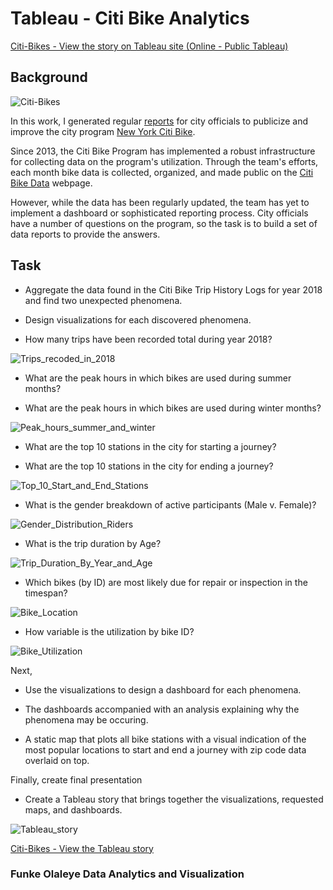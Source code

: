 # Tableau - Citi Bike Analytics

[Citi-Bikes - View the story on Tableau site (Online - Public Tableau)](https://public.tableau.com/profile/funke.olaleye#!/vizhome/citibike_tripdata/CitibikeTripdata)


## Background

![Citi-Bikes](Resources/Images/citi-bike-station-bikes.jpg)

In this work, I generated regular [reports](https://public.tableau.com/profile/funke.olaleye#!/vizhome/citibike_tripdata/CitibikeTripdata) for city officials to publicize and improve the city program [New York Citi Bike](https://en.wikipedia.org/wiki/Citi_Bike).

Since 2013, the Citi Bike Program has implemented a robust infrastructure for collecting data on the program's utilization. Through the team's efforts, each month bike data is collected, organized, and made public on the [Citi Bike Data](https://www.citibikenyc.com/system-data) webpage.

However, while the data has been regularly updated, the team has yet to implement a dashboard or sophisticated reporting process. City officials have a number of questions on the program, so the task is to build a set of data reports to provide the answers.

## Task

* Aggregate the data found in the Citi Bike Trip History Logs for year 2018 and find two unexpected phenomena. 

* Design visualizations for each discovered phenomena. 

* How many trips have been recorded total during year 2018?

![Trips_recoded_in_2018](Resources/Trips_recoded_in_2018.JPG)




* What are the peak hours in which bikes are used during summer months?

* What are the peak hours in which bikes are used during winter months?

![Peak_hours_summer_and_winter](Resources/Peak_hours_summer_and_winter.JPG)





* What are the top 10 stations in the city for starting a journey? 

* What are the top 10 stations in the city for ending a journey?

![Top_10_Start_and_End_Stations](Resources/Top_10_Start_and_End_Stations.JPG)





* What is the gender breakdown of active participants (Male v. Female)?

![Gender_Distribution_Riders](Resources/Gender_Distribution_Riders.JPG)





* What is the trip duration by Age?

![Trip_Duration_By_Year_and_Age](Resources/Trip_Duration_By_Year_and_Age.JPG)




* Which bikes (by ID) are most likely due for repair or inspection in the timespan?

![Bike_Location](Resources/Bike_Location.JPG)




* How variable is the utilization by bike ID?

![Bike_Utilization](Resources/Bike_Utilization.JPG)



Next,

* Use the visualizations to design a dashboard for each phenomena.
* The dashboards accompanied with an analysis explaining why the phenomena may be occuring. 


* A static map that plots all bike stations with a visual indication of the most popular locations to start and end a journey with zip code data overlaid on top.

Finally, create final presentation

* Create a Tableau story that brings together the visualizations, requested maps, and dashboards.

![Tableau_story](Resources/Tableau_story.JPG)



[Citi-Bikes - View the Tableau story](https://public.tableau.com/profile/funke.olaleye#!/vizhome/citibike_tripdata/CitibikeTripdata)

### Funke Olaleye Data Analytics and Visualization

